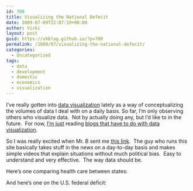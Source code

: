 ```yaml
---
id: 700
title: Visualizing the National Defecit
date: 2009-07-09T22:07:19+00:00
author: Vicki
layout: post
guid: https://vkblog.github.io/?p=700
permalink: /2009/07/visualizing-the-national-defecit/
categories:
  - Uncategorized
tags:
  - data
  - development
  - domestic
  - economics
  - visualization
---
```

I&#8217;ve really gotten into [data visualization](http://en.wikipedia.org/wiki/Data_visualization) lately as a way of conceptualizing the volumes of data I deal with on a daily basis. So far, I&#8217;m only observing others who visualize data.  Not by actually doing any, but I&#8217;d like to in the future.  For now, [I&#8217;m just](http://www.smashingmagazine.com/2007/08/02/data-visualization-modern-approaches/) reading [blogs that have to do with data visualization](http://flowingdata.com/).

So I was really excited when Mr. B sent me [this link](http://politicalmath.wordpress.com/).  The guy who runs this site basically takes stuff in the news on a day-to-day basis and makes simple videos that explain situations without much political bias.  Easy to understand and very effective.  The way data should be.

Here&#8217;s one comparing health care between states:
  


And here&#8217;s one on the U.S. federal deficit: